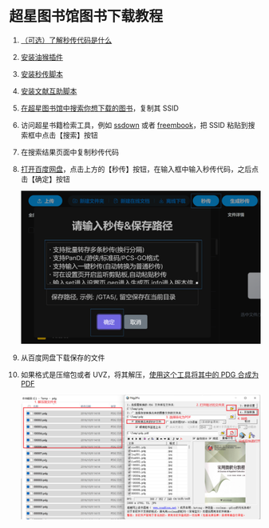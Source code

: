 # 超星图书馆图书下载教程

1.  [（可选）了解秒传代码是什么](https://www.apachecn.org/#/docs/miaochuan)
1.  [安装油猴插件](https://www.tampermonkey.net/)
1.  [安装秒传脚本](https://greasyfork.org/zh-CN/scripts/424574)
1.  [安装文献互助脚本](https://greasyfork.org/zh-CN/scripts/435569)
1.  [在超星图书馆中搜索你想下载的图书](http://www.ucdrs.superlib.net/)，复制其 SSID
1.  访问超星书籍检索工具，例如 [ssdown](https://beta.ssdown.org/) 或者 [freembook](https://freembook.com/)，把 SSID 粘贴到搜索框中点击【搜索】按钮
1.  在搜索结果页面中复制秒传代码
1.  [打开百度网盘](https://pan.baidu.com/)，点击上方的【秒传】按钮，在输入框中输入秒传代码，之后点击【确定】按钮
    
    ![](../img/miaochuan.png)
1.  从百度网盘下载保存的文件
1.  如果格式是压缩包或者 UVZ，将其解压，[使用这个工具将其中的 PDG 合成为 PDF](https://pan.ssdown.org/Pdg2Pic.zip)

    ![](../img/pdg2pic.png)